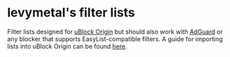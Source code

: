 # levymetal's filter lists

Filter lists designed for [uBlock Origin](https://github.com/gorhill/uBlock) but should also work with [AdGuard](https://adguard.com) or any blocker that supports EasyList-compatible filters. A guide for importing lists into uBlock Origin can be found [here](https://github.com/gorhill/uBlock/wiki/Filter-lists-from-around-the-web).
